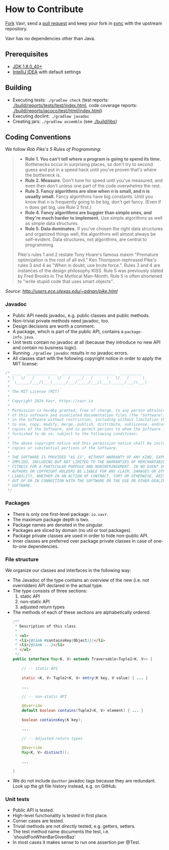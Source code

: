 # How to Contribute

[Fork](https://help.github.com/articles/fork-a-repo) Vavr, send a [pull request](https://help.github.com/articles/using-pull-requests) and keep your fork in [sync](https://help.github.com/articles/syncing-a-fork/) with the upstream repository.

Vavr has no dependencies other than Java.

## Prerequisites

* [JDK 1.8.0_40+](https://openjdk.java.net/install/)
* [IntelliJ IDEA](https://www.jetbrains.com/idea/download/) with default settings

## Building

* Executing tests: `./gradlew check` (test reports: [./build/reports/tests/test/index.html](./build/reports/tests/test/index.html), code coverage reports: [./build/reports/jacoco/test/html/index.html](./build/reports/jacoco/test/html/index.html))
* Executing doclint: `./gradlew javadoc`
* Creating jars: `./gradlew assemble` (see [./build/libs](./build/libs))

## Coding Conventions

We follow _Rob Pike's 5 Rules of Programming_:

> * **Rule 1. You can't tell where a program is going to spend its time.** Bottlenecks occur in surprising places, so don't try to second guess and put in a speed hack until you've proven that's where the bottleneck is.
> * **Rule 2. Measure.** Don't tune for speed until you've measured, and even then don't unless one part of the code overwhelms the rest.
> * **Rule 3. Fancy algorithms are slow when n is small, and n is usually small.** Fancy algorithms have big constants. Until you know that n is frequently going to be big, don't get fancy. (Even if n does get big, use Rule 2 first.)
> * **Rule 4. Fancy algorithms are buggier than simple ones, and they're much harder to implement.** Use simple algorithms as well as simple data structures.
> * **Rule 5. Data dominates.** If you've chosen the right data structures and organized things well, the algorithms will almost always be self-evident. Data structures, not algorithms, are central to programming.
>
> Pike's rules 1 and 2 restate Tony Hoare's famous maxim "Premature optimization is the root of all evil." Ken Thompson rephrased Pike's rules 3 and 4 as "When in doubt, use brute force.". Rules 3 and 4 are instances of the design philosophy KISS. Rule 5 was previously stated by Fred Brooks in The Mythical Man-Month. Rule 5 is often shortened to "write stupid code that uses smart objects".

_Source: http://users.ece.utexas.edu/~adnan/pike.html_

### Javadoc

* Public API needs javadoc, e.g. public classes and public methods.
* Non-trivial private methods need javadoc, too.
* Design decisions are worth a comment.
* A package, which is part of the public API, contains a `package-info.java`.
* Unit tests contain no javadoc at all (because they introduce no new API and contain no business logic).
* Running `./gradlew javadoc` results in no javadoc errors.
* All classes start with the following copyright notice in order to apply the MIT license:

```java
/* ____  ______________  ________________________  __________
 * \   \/   /      \   \/   /   __/   /      \   \/   /      \
 *  \______/___/\___\______/___/_____/___/\___\______/___/\___\
 *
 * The MIT License (MIT)
 *
 * Copyright 2024 Vavr, https://vavr.io
 *
 * Permission is hereby granted, free of charge, to any person obtaining a copy
 * of this software and associated documentation files (the "Software"), to deal
 * in the Software without restriction, including without limitation the rights
 * to use, copy, modify, merge, publish, distribute, sublicense, and/or sell
 * copies of the Software, and to permit persons to whom the Software is
 * furnished to do so, subject to the following conditions:
 *
 * The above copyright notice and this permission notice shall be included in all
 * copies or substantial portions of the Software.
 *
 * THE SOFTWARE IS PROVIDED "AS IS", WITHOUT WARRANTY OF ANY KIND, EXPRESS OR
 * IMPLIED, INCLUDING BUT NOT LIMITED TO THE WARRANTIES OF MERCHANTABILITY,
 * FITNESS FOR A PARTICULAR PURPOSE AND NONINFRINGEMENT. IN NO EVENT SHALL THE
 * AUTHORS OR COPYRIGHT HOLDERS BE LIABLE FOR ANY CLAIM, DAMAGES OR OTHER
 * LIABILITY, WHETHER IN AN ACTION OF CONTRACT, TORT OR OTHERWISE, ARISING FROM,
 * OUT OF OR IN CONNECTION WITH THE SOFTWARE OR THE USE OR OTHER DEALINGS IN THE
 * SOFTWARE.
 */
```

### Packages

* There is only one first-level package: `io.vavr`.
* The maximum package depth is two.
* Package names are denoted in the singular.
* Packages are sliced by domain (no util or tool packages).
* Package private classes are used in order to hide non-public API.
* Inner classes are preferred over package private classes in case of one-to-one dependencies.

### File structure

We organize our classes and interfaces in the following way:

* The Javadoc of the type contains an overview of the new (i.e. not overridden) API declared in the actual type.
* The type consists of three sections:
   1. static API
   2. non-static API
   3. adjusted return types
* The methods of each of these sections are alphabetically ordered. 
    ```java
    /**
     * Description of this class.
     * 
     * <ul>
     * <li>{@link #containsKey(Object)}}</li>
     * <li>{@link ...}</li>
     * </ul>
     */
    public interface Map<K, V> extends Traversable<Tuple2<K, V>> {
        
        // -- static API
        
        static <K, V> Tuple2<K, V> entry(K key, V value) { ... }
        
        ...
        
        // -- non-static API
    
        @Override
        default boolean contains(Tuple2<K, V> element) { ... }
        
        boolean containsKey(K key);
        
        ...
        
        // -- Adjusted return types
    
        @Override
        Map<K, V> distinct();
        
        ...
        
    }
    ```
* We do not include `@author` javadoc tags because they are redundant. Look up the git file history instead, e.g. on GitHub.

### Unit tests

* Public API is tested.
* High-level functionality is tested in first place.
* Corner cases are tested.
* Trivial methods are not _directly_ tested, e.g. getters, setters.
* The test method name documents the test, i.e. 'shouldFooWhenBarGivenBaz'
* In most cases it makes sense to run one assertion per @Test.
